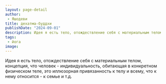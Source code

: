 ```yaml
---
layout: page-detail
author:
 - Яшодеви
title: дехатма-буддхи
publishDate: "2024-09-01"
description: Идея я есть тело, отождествление себя с материальным телом, концепция, что человек - индивидуальность, обитающая в конкретном физическом теле, это иллюзорная привязанность к телу и всему, что к нему относится - к семье и т.д.
tags:
 - йога
image: 
---
```


Идея я есть тело, отождествление себя с материальным телом, концепция, что человек - индивидуальность, обитающая в конкретном физическом теле, это иллюзорная привязанность к телу и всему, что к нему относится - к семье и т.д.

